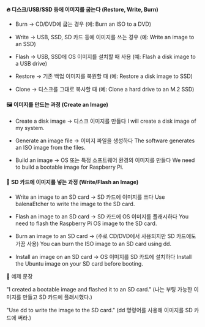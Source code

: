 #### 🔥 디스크/USB/SSD 등에 이미지를 굽는다 (Restore, Write, Burn)

- Burn → CD/DVD에 굽는 경우 (예: Burn an ISO to a DVD)
  
- Write → USB, SSD, SD 카드 등에 이미지를 쓰는 경우 (예: Write an image to an SSD)
  
- Flash → USB, SSD에 OS 이미지를 설치할 때 사용 (예: Flash a disk image to a USB drive)
  
- Restore → 기존 백업 이미지를 복원할 때 (예: Restore a disk image to SSD)
  
- Clone → 디스크를 그대로 복사할 때 (예: Clone a hard drive to an M.2 SSD)


#### 🖼 이미지를 만드는 과정 (Create an Image)

- Create a disk image → 디스크 이미지를 만들다
I will create a disk image of my system.

- Generate an image file → 이미지 파일을 생성하다
The software generates an ISO image from the files.

- Build an image → OS 또는 특정 소프트웨어 환경의 이미지를 만들다
We need to build a bootable image for Raspberry Pi.

#### 💾 SD 카드에 이미지를 넣는 과정 (Write/Flash an Image)

- Write an image to an SD card → SD 카드에 이미지를 쓰다
Use balenaEtcher to write the image to the SD card.

- Flash an image to an SD card → SD 카드에 OS 이미지를 플래시하다
You need to flash the Raspberry Pi OS image to the SD card.

- Burn an image to an SD card → (주로 CD/DVD에서 사용되지만 SD 카드에도 가끔 사용)
You can burn the ISO image to an SD card using dd.

- Install an image on an SD card → OS 이미지를 SD 카드에 설치하다
Install the Ubuntu image on your SD card before booting.

📌 예제 문장

"I created a bootable image and flashed it to an SD card."
(나는 부팅 가능한 이미지를 만들고 SD 카드에 플래시했다.)

"Use dd to write the image to the SD card."
(dd 명령어를 사용해 이미지를 SD 카드에 써라.)


